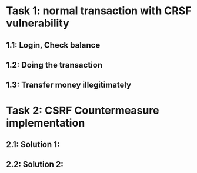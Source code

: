# Task 1: normal transaction with CRSF vulnerability

## 1.1: Login, Check balance


## 1.2: Doing the transaction

## 1.3: Transfer money illegitimately

# Task 2: CSRF Countermeasure implementation

## 2.1: Solution 1:

## 2.2: Solution 2: